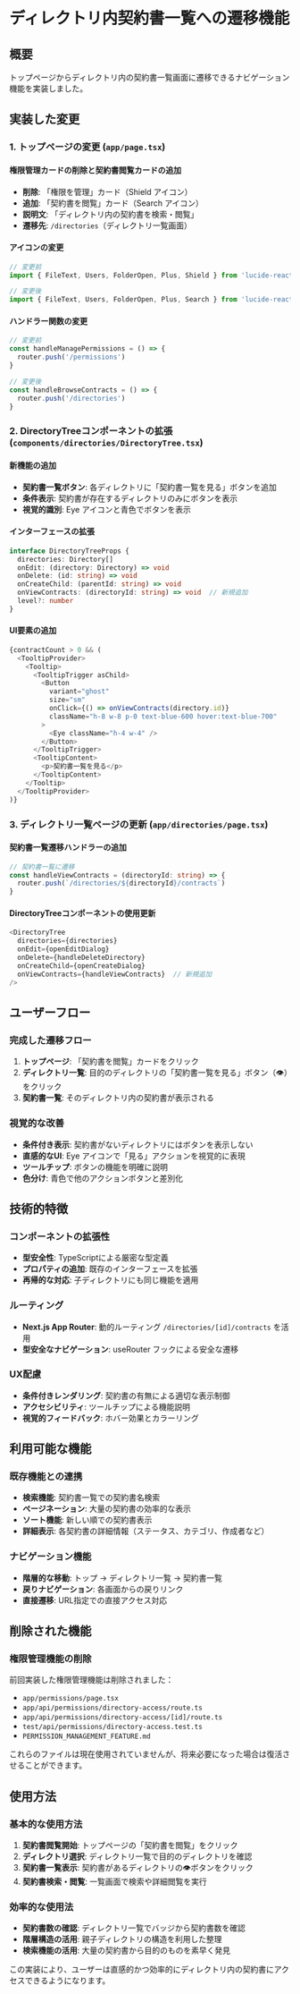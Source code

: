 # ディレクトリ内契約書一覧への遷移機能

## 概要

トップページからディレクトリ内の契約書一覧画面に遷移できるナビゲーション機能を実装しました。

## 実装した変更

### 1. トップページの変更 (`app/page.tsx`)

#### 権限管理カードの削除と契約書閲覧カードの追加
- **削除**: 「権限を管理」カード（Shield アイコン）
- **追加**: 「契約書を閲覧」カード（Search アイコン）
- **説明文**: 「ディレクトリ内の契約書を検索・閲覧」
- **遷移先**: `/directories`（ディレクトリ一覧画面）

#### アイコンの変更
```typescript
// 変更前
import { FileText, Users, FolderOpen, Plus, Shield } from 'lucide-react'

// 変更後  
import { FileText, Users, FolderOpen, Plus, Search } from 'lucide-react'
```

#### ハンドラー関数の変更
```typescript
// 変更前
const handleManagePermissions = () => {
  router.push('/permissions')
}

// 変更後
const handleBrowseContracts = () => {
  router.push('/directories')
}
```

### 2. DirectoryTreeコンポーネントの拡張 (`components/directories/DirectoryTree.tsx`)

#### 新機能の追加
- **契約書一覧ボタン**: 各ディレクトリに「契約書一覧を見る」ボタンを追加
- **条件表示**: 契約書が存在するディレクトリのみにボタンを表示
- **視覚的識別**: Eye アイコンと青色でボタンを表示

#### インターフェースの拡張
```typescript
interface DirectoryTreeProps {
  directories: Directory[]
  onEdit: (directory: Directory) => void
  onDelete: (id: string) => void
  onCreateChild: (parentId: string) => void
  onViewContracts: (directoryId: string) => void  // 新規追加
  level?: number
}
```

#### UI要素の追加
```typescript
{contractCount > 0 && (
  <TooltipProvider>
    <Tooltip>
      <TooltipTrigger asChild>
        <Button
          variant="ghost"
          size="sm"
          onClick={() => onViewContracts(directory.id)}
          className="h-8 w-8 p-0 text-blue-600 hover:text-blue-700"
        >
          <Eye className="h-4 w-4" />
        </Button>
      </TooltipTrigger>
      <TooltipContent>
        <p>契約書一覧を見る</p>
      </TooltipContent>
    </Tooltip>
  </TooltipProvider>
)}
```

### 3. ディレクトリ一覧ページの更新 (`app/directories/page.tsx`)

#### 契約書一覧遷移ハンドラーの追加
```typescript
// 契約書一覧に遷移
const handleViewContracts = (directoryId: string) => {
  router.push(`/directories/${directoryId}/contracts`)
}
```

#### DirectoryTreeコンポーネントの使用更新
```typescript
<DirectoryTree
  directories={directories}
  onEdit={openEditDialog}
  onDelete={handleDeleteDirectory}
  onCreateChild={openCreateDialog}
  onViewContracts={handleViewContracts}  // 新規追加
/>
```

## ユーザーフロー

### 完成した遷移フロー
1. **トップページ**: 「契約書を閲覧」カードをクリック
2. **ディレクトリ一覧**: 目的のディレクトリの「契約書一覧を見る」ボタン（👁️）をクリック
3. **契約書一覧**: そのディレクトリ内の契約書が表示される

### 視覚的な改善
- **条件付き表示**: 契約書がないディレクトリにはボタンを表示しない
- **直感的なUI**: Eye アイコンで「見る」アクションを視覚的に表現
- **ツールチップ**: ボタンの機能を明確に説明
- **色分け**: 青色で他のアクションボタンと差別化

## 技術的特徴

### コンポーネントの拡張性
- **型安全性**: TypeScriptによる厳密な型定義
- **プロパティの追加**: 既存のインターフェースを拡張
- **再帰的な対応**: 子ディレクトリにも同じ機能を適用

### ルーティング
- **Next.js App Router**: 動的ルーティング `/directories/[id]/contracts` を活用
- **型安全なナビゲーション**: useRouter フックによる安全な遷移

### UX配慮
- **条件付きレンダリング**: 契約書の有無による適切な表示制御
- **アクセシビリティ**: ツールチップによる機能説明
- **視覚的フィードバック**: ホバー効果とカラーリング

## 利用可能な機能

### 既存機能との連携
- **検索機能**: 契約書一覧での契約書名検索
- **ページネーション**: 大量の契約書の効率的な表示
- **ソート機能**: 新しい順での契約書表示
- **詳細表示**: 各契約書の詳細情報（ステータス、カテゴリ、作成者など）

### ナビゲーション機能
- **階層的な移動**: トップ → ディレクトリ一覧 → 契約書一覧
- **戻りナビゲーション**: 各画面からの戻りリンク
- **直接遷移**: URL指定での直接アクセス対応

## 削除された機能

### 権限管理機能の削除
前回実装した権限管理機能は削除されました：
- `app/permissions/page.tsx`
- `app/api/permissions/directory-access/route.ts`
- `app/api/permissions/directory-access/[id]/route.ts`
- `test/api/permissions/directory-access.test.ts`
- `PERMISSION_MANAGEMENT_FEATURE.md`

これらのファイルは現在使用されていませんが、将来必要になった場合は復活させることができます。

## 使用方法

### 基本的な使用方法
1. **契約書閲覧開始**: トップページの「契約書を閲覧」をクリック
2. **ディレクトリ選択**: ディレクトリ一覧で目的のディレクトリを確認
3. **契約書一覧表示**: 契約書があるディレクトリの👁️ボタンをクリック
4. **契約書検索・閲覧**: 一覧画面で検索や詳細閲覧を実行

### 効率的な使用法
- **契約書数の確認**: ディレクトリ一覧でバッジから契約書数を確認
- **階層構造の活用**: 親子ディレクトリの構造を利用した整理
- **検索機能の活用**: 大量の契約書から目的のものを素早く発見

この実装により、ユーザーは直感的かつ効率的にディレクトリ内の契約書にアクセスできるようになります。